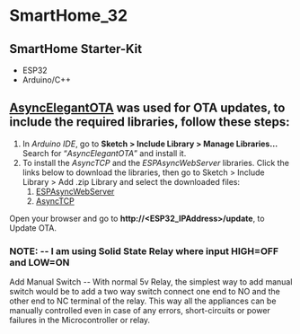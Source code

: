 # SmartHome_32

## SmartHome Starter-Kit

- ESP32
- Arduino/C++

## [AsyncElegantOTA](https://github.com/ayushsharma82/AsyncElegantOTA) was used for OTA updates, to include the required libraries, follow these steps:

  1. In _Arduino IDE_, go to __Sketch > Include Library > Manage Libraries…__ Search for “_AsyncElegantOTA_” and install it.
  2. To install the _AsyncTCP_ and the _ESPAsyncWebServer_ libraries. Click the links below to download the libraries, then go to Sketch > Include Library > Add .zip Library  and select the downloaded files:
      1. [ESPAsyncWebServer](https://github.com/me-no-dev/ESPAsyncWebServer/archive/master.zip)
      2. [AsyncTCP](https://github.com/me-no-dev/AsyncTCP/archive/master.zip)

Open your browser and go to __http://<ESP32_IPAddress>/update__, to Update OTA.

### NOTE: -- I am using Solid State Relay where input HIGH=OFF and LOW=ON

Add Manual Switch -- With normal 5v Relay, the simplest way to add manual switch would be to add a two way switch connect one end to NO and the other end to NC terminal of the relay. This way all the appliances can be manually controlled even in case of any errors, short-circuits or power failures in the Microcontroller or relay.
